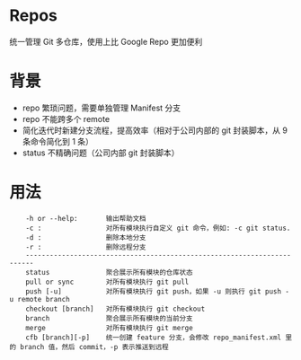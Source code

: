 # Repos
统一管理 Git 多仓库，使用上比 Google Repo 更加便利

# 背景
- repo 繁琐问题，需要单独管理 Manifest 分支
- repo 不能跨多个 remote
- 简化迭代时新建分支流程，提高效率（相对于公司内部的 git 封装脚本，从 9 条命令简化到 1 条）
- status 不精确问题（公司内部 git 封装脚本）

# 用法
```
    -h or --help:       输出帮助文档
    -c :                对所有模块执行自定义 git 命令，例如: -c git status.
    -d :                删除本地分支
    -r :                删除远程分支
    ------------------------------------------------------------------------
    status              聚合展示所有模块的仓库状态
    pull or sync        对所有模块执行 git pull
    push [-u]           对所有模块执行 git push，如果 -u 则执行 git push -u remote branch
    checkout [branch]   对所有模块执行 git checkout
    branch              聚合展示所有模块的当前分支
    merge               对所有模块执行 git merge
    cfb [branch][-p]    统一创建 feature 分支，会修改 repo_manifest.xml 里的 branch 值，然后 commit，-p 表示推送到远程
```



